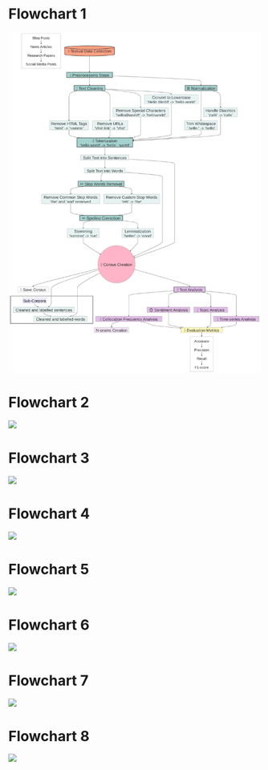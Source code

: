 # Flowchart 1 

<p align="center"><img src="/images/Horizon_Scanning_Mermaid_flowchart_Jupyter_Notebook.png?raw=true"></p>

# Flowchart 2

[![](https://mermaid.ink/img/pako:eNp1lNtuozAQhl_F8nWaAA6HcrFSA1n1Il2tWnYrLemFaybBWrBZY9qmVd69JoTUjbogWbbnm3_G48MbZrIAHONNJZ9ZSZVGWboWyHxXbv5DqppW_JVqLsUDurj4hq68PIMXjZIKqOBi-zDCg5XkmfwLYnQ5Gr3BOM9voZZPgO4aYJxWKDEBKdOg2jPSH8nr7GaFMrptERUF-nW7OieDPJHiCfq8-7S0RCv5DIrRFs7IML82GhWglFOmuObsXCvKM8VrdF9yDW1D2ahwpMiBWrj5vVQF-mqdR8LL70BoEAy-ooZ2MRQscU810bJ5NsJjUiNgxDTUSCq0gro2Qq99WgOTDEzqHgLy2jToStBq1_JRZkTMtsmGs_-ZiSljVUl2SBR9V_CvM_nvbPzo4B1Dfh56n4dkxNNBf-nmv3nb9WfJrPSUa6ZAnBacDr7LMdMbczArc8LQ6GkXMR1KvSTDZtjJn-ODQ9s9bhVtSvRTQaMkg7Y12oNtOMBW37P65KO_sJiFxSTWfHKcNwuzt_sUfizoh0dqeaeWampFXlrM0mKWxIrW_3iCazCXlhfmTr_1xjXWJdSwxrHpFrChXaXXeC32BqWdlnc7wXCsVQcTrGS3LXG8oVVrRl1TUA3mtpjM6xGBgmupboZH4_B2THBDxR8pT4gZ4vgNv-D4wvOnThiFjuf4cxJEUehP8A7HfjiNPMchXhRG0aUbRfsJfj0ouNN5MHcdJ_Adn4ROQMIJriQtQPWSetf0Ybe81SYsk2LDt_18pyozXWrdtPFs1punW67L7nHKZD1redE_bOXTZTALvCCiHoEgJNQnpGCP7mW08ebupggd16N4v9-_A_eKfW0?type=png)](https://mermaid.live/edit#pako:eNp1lNtuozAQhl_F8nWaAA6HcrFSA1n1Il2tWnYrLemFaybBWrBZY9qmVd69JoTUjbogWbbnm3_G48MbZrIAHONNJZ9ZSZVGWboWyHxXbv5DqppW_JVqLsUDurj4hq68PIMXjZIKqOBi-zDCg5XkmfwLYnQ5Gr3BOM9voZZPgO4aYJxWKDEBKdOg2jPSH8nr7GaFMrptERUF-nW7OieDPJHiCfq8-7S0RCv5DIrRFs7IML82GhWglFOmuObsXCvKM8VrdF9yDW1D2ahwpMiBWrj5vVQF-mqdR8LL70BoEAy-ooZ2MRQscU810bJ5NsJjUiNgxDTUSCq0gro2Qq99WgOTDEzqHgLy2jToStBq1_JRZkTMtsmGs_-ZiSljVUl2SBR9V_CvM_nvbPzo4B1Dfh56n4dkxNNBf-nmv3nb9WfJrPSUa6ZAnBacDr7LMdMbczArc8LQ6GkXMR1KvSTDZtjJn-ODQ9s9bhVtSvRTQaMkg7Y12oNtOMBW37P65KO_sJiFxSTWfHKcNwuzt_sUfizoh0dqeaeWampFXlrM0mKWxIrW_3iCazCXlhfmTr_1xjXWJdSwxrHpFrChXaXXeC32BqWdlnc7wXCsVQcTrGS3LXG8oVVrRl1TUA3mtpjM6xGBgmupboZH4_B2THBDxR8pT4gZ4vgNv-D4wvOnThiFjuf4cxJEUehP8A7HfjiNPMchXhRG0aUbRfsJfj0ouNN5MHcdJ_Adn4ROQMIJriQtQPWSetf0Ybe81SYsk2LDt_18pyozXWrdtPFs1punW67L7nHKZD1redE_bOXTZTALvCCiHoEgJNQnpGCP7mW08ebupggd16N4v9-_A_eKfW0)

# Flowchart 3 

[![](https://mermaid.ink/img/pako:eNp9VF1v4jAQ_CuWJUQrUSAhfOWtpar6QE8VcKp0ysvimMRq4s3ZTluK-O-3CSVwV3Q8oGR3dnZ27M2OC4wlD3mrtVNauZDt2i6VuWyHbS1LZyBr7_etVqQjnSsd51BEmjGD6K6ejSzAKJ2wBbyzlfxw7B4csA0adqsh21plrys0O0susTRC2kOYhaESqK82VAQ3MeXXYOVXDWN3GSbsGa07wtkP-W7ZrXFKZA0HW0grwYiUPUMhTRNeolCQsScZKzhnqbXMMgmapF_Ssabp8usTe45v1ZDLQtaEsxQMCHfWqYE8rp7mbAWJZaBj9nMxbyB_NSBXbdo0mKF-kzQS1dfSHLI5vksjyIoj5pH4sgpxr0AYRfM3zCuj8rxKvaTKSVuA-Kpa4avU6hOcQn1pzOrgGxHLIlPupEFpUvGCJraMDnMptZO6ObWlw-IrWU8O2UUXQX_3cIZ5jvpQfCSTB_mVY3N6Jr3_0Vy6M9K4FPXgtRQSfEeOVXoXdDvZA5r8AK3uqUGSb-tjdLKwl_1I7MkPGlnl9Nfc5MZvLJT4Fp1hlqGodbMHI3-X5Nf2H9QMTVFebL1GfD21htqqk2oZn_Yn0rzDc2lyUDFt7a4qini9sREP6TGWGygzF_FI72swlA6XWy146EwpO9xgmaQ83EBm6a0saOsk3arEQH6E0MY4NE-HD0P9fejwAvQvWosjhF55uOMfPLzxhuNuEPSHXhAMJuPxZNjhWx76_e408D1_FEymA38y9oJ9h3_WDF7X9_r0o4rpJPAG_WmHZwixNBWl2xZV20RZR23Jo41KqnhpMgqnzhU27PWqdDdRLi3XXYF5z6qY1tKlb9NRb-SPJuAP5Gg8gOFgEIu1N51s_MDbxOO-5wPf7_d_AMoLl28?type=png)](https://mermaid.live/edit#pako:eNp9VF1v4jAQ_CuWJUQrUSAhfOWtpar6QE8VcKp0ysvimMRq4s3ZTluK-O-3CSVwV3Q8oGR3dnZ27M2OC4wlD3mrtVNauZDt2i6VuWyHbS1LZyBr7_etVqQjnSsd51BEmjGD6K6ejSzAKJ2wBbyzlfxw7B4csA0adqsh21plrys0O0susTRC2kOYhaESqK82VAQ3MeXXYOVXDWN3GSbsGa07wtkP-W7ZrXFKZA0HW0grwYiUPUMhTRNeolCQsScZKzhnqbXMMgmapF_Ssabp8usTe45v1ZDLQtaEsxQMCHfWqYE8rp7mbAWJZaBj9nMxbyB_NSBXbdo0mKF-kzQS1dfSHLI5vksjyIoj5pH4sgpxr0AYRfM3zCuj8rxKvaTKSVuA-Kpa4avU6hOcQn1pzOrgGxHLIlPupEFpUvGCJraMDnMptZO6ObWlw-IrWU8O2UUXQX_3cIZ5jvpQfCSTB_mVY3N6Jr3_0Vy6M9K4FPXgtRQSfEeOVXoXdDvZA5r8AK3uqUGSb-tjdLKwl_1I7MkPGlnl9Nfc5MZvLJT4Fp1hlqGodbMHI3-X5Nf2H9QMTVFebL1GfD21htqqk2oZn_Yn0rzDc2lyUDFt7a4qini9sREP6TGWGygzF_FI72swlA6XWy146EwpO9xgmaQ83EBm6a0saOsk3arEQH6E0MY4NE-HD0P9fejwAvQvWosjhF55uOMfPLzxhuNuEPSHXhAMJuPxZNjhWx76_e408D1_FEymA38y9oJ9h3_WDF7X9_r0o4rpJPAG_WmHZwixNBWl2xZV20RZR23Jo41KqnhpMgqnzhU27PWqdDdRLi3XXYF5z6qY1tKlb9NRb-SPJuAP5Gg8gOFgEIu1N51s_MDbxOO-5wPf7_d_AMoLl28)

# Flowchart 4 

[![](https://mermaid.ink/img/pako:eNqNVm1P4zgQ_itWJESRGqAv0DbfgLvd1ansItoT0qn3wXUmqQ_HztpOS0H97zd2aJOyTZd8Shw_4_HMM8_MW8BUDEEUnJy8ccltRN5O7QIyOI1OE6XB2NPN5uRkJmcy4zLOaD6ThGilbGsKL5b8QS0ld0oIYJYrSaiMyYNWDIzhMj1zm6OIMyVbCSUJDRMuILSIPHMmCT4tb2KiCo2gs3JtDxLj_zk18P4PEbdCpSRXxprd2g4RGiV47HDmZ0E1hNpUu1rfYWUI1ZYzAUfBEjfmNAddYR_BANVsQfz6AbTDzZV6riATxTgVJIOY00aH5xqDZhzYrri19SNvGI0h44z8heGRVHzq0K9qCVpmIC15hFxp24DyqeByqTirxfaHFFwC-aJ0kTUAmcqc9e3f1oOGfJdyMrGQNwLT6qAxlWlBUyDoB156y5ZfQOJ9X4X0xLsTQGUjaI4MzXa_fPIytfTu5eBzcregmjJbT-QHG6CRdPqgkW_T-zGZ0tR4vv_9OG40whaUS-fOM8jPH3SnJObQuqP8Za0iY7UCzepl8AsJRFwjutIZFfyVuqo8HKOVBskW9WMnFq9Ddcxf3cmuLpuvBez5vcJqe9DGNzQhPJxTpjlWmtnbsGcmRw-4CKmw-0ammmeZM_K04BawEBk0G2HFDt2aujgfvbWTu7075wKLzp3lVIlwibE2yG70DAxRmqyUjhvTW3J3d_zEqpw8OQDxXKGigZ5UHuTVHVYWiujT54_chxfGqoxUXhy3ETKuUQfDl4zqumhZKIPvuD3Gd4zmsYhaDbDvTlwwnzwfCIznLdLWKUrWTDa3129p9Flws81zqQA3KIhrww_2jFKpq7y4ok9QR-k7hqCCY3tDYSYxIAvRT4w7Nj6SKpRZohL_gbL2Hza2KjYP5QL5qprFuBDCwLoWktYE-cS9IH_wea8PaEgLQbXPDxI-NBkKdM3KVOV4g09acC1hL61OVIRQzCeSfNHws0CKrw-Z2TVBFC9tQ8OzfN8RvEs4QcnGAjniTpk0CaWZGv57mGqa_RZrF3UMWCzE599h8E1ifmJYglB5DX9L01AlYUnJe9QA0exyxbM_sYKLMmL3YHWlZR81HsPkrlrn9w1jBXaYdX0NOyXjpl5Jvl4YFaK-8qVDJkztlBUzp_PC_Pu-49i8Qb0OVA0Z-T0thy1SbQFSGjya-wTjl6_DmJut_dY9ZQs3G4yxuJpbr1ZzVasYH2sy1dgGD0Jq48-80CpTcxDwguVpd9efFKhBet2g54Lnc4U6UhthsHcuOaxcFXulqAZSpzPPeLXVWdAOMsAeyWMcft8cdhb4wXcWRPgaQ0ILYWfBTG5mEjfTwqrJWrIgsrqAdqBVkS6CKEEdwK8ixykVsOU5Zm-34NRnlb4v52s_ZreDnMp_cDTZbsHPIHoLXoIo7FwNzvv9y6tOv98bDgbDq3awDqLu5fmo3-10r_vDUa87HHT6m3bw6i10zrudS3wQMRr2O73LUTsQCgdG7Uzade6OTZHNeCzGK-GpWy-0wOWFtbmJLi7c7_OU20UxP8ex7sLw2JF5sRxdX1x3r4e024PrQY9e9Xoxm3dGw6Tb7yTx4LLTpcFms_kfKuTEIg?type=png)](https://mermaid.live/edit#pako:eNqNVm1P4zgQ_itWJESRGqAv0DbfgLvd1ansItoT0qn3wXUmqQ_HztpOS0H97zd2aJOyTZd8Shw_4_HMM8_MW8BUDEEUnJy8ccltRN5O7QIyOI1OE6XB2NPN5uRkJmcy4zLOaD6ThGilbGsKL5b8QS0ld0oIYJYrSaiMyYNWDIzhMj1zm6OIMyVbCSUJDRMuILSIPHMmCT4tb2KiCo2gs3JtDxLj_zk18P4PEbdCpSRXxprd2g4RGiV47HDmZ0E1hNpUu1rfYWUI1ZYzAUfBEjfmNAddYR_BANVsQfz6AbTDzZV6riATxTgVJIOY00aH5xqDZhzYrri19SNvGI0h44z8heGRVHzq0K9qCVpmIC15hFxp24DyqeByqTirxfaHFFwC-aJ0kTUAmcqc9e3f1oOGfJdyMrGQNwLT6qAxlWlBUyDoB156y5ZfQOJ9X4X0xLsTQGUjaI4MzXa_fPIytfTu5eBzcregmjJbT-QHG6CRdPqgkW_T-zGZ0tR4vv_9OG40whaUS-fOM8jPH3SnJObQuqP8Za0iY7UCzepl8AsJRFwjutIZFfyVuqo8HKOVBskW9WMnFq9Ddcxf3cmuLpuvBez5vcJqe9DGNzQhPJxTpjlWmtnbsGcmRw-4CKmw-0ammmeZM_K04BawEBk0G2HFDt2aujgfvbWTu7075wKLzp3lVIlwibE2yG70DAxRmqyUjhvTW3J3d_zEqpw8OQDxXKGigZ5UHuTVHVYWiujT54_chxfGqoxUXhy3ETKuUQfDl4zqumhZKIPvuD3Gd4zmsYhaDbDvTlwwnzwfCIznLdLWKUrWTDa3129p9Flws81zqQA3KIhrww_2jFKpq7y4ok9QR-k7hqCCY3tDYSYxIAvRT4w7Nj6SKpRZohL_gbL2Hza2KjYP5QL5qprFuBDCwLoWktYE-cS9IH_wea8PaEgLQbXPDxI-NBkKdM3KVOV4g09acC1hL61OVIRQzCeSfNHws0CKrw-Z2TVBFC9tQ8OzfN8RvEs4QcnGAjniTpk0CaWZGv57mGqa_RZrF3UMWCzE599h8E1ifmJYglB5DX9L01AlYUnJe9QA0exyxbM_sYKLMmL3YHWlZR81HsPkrlrn9w1jBXaYdX0NOyXjpl5Jvl4YFaK-8qVDJkztlBUzp_PC_Pu-49i8Qb0OVA0Z-T0thy1SbQFSGjya-wTjl6_DmJut_dY9ZQs3G4yxuJpbr1ZzVasYH2sy1dgGD0Jq48-80CpTcxDwguVpd9efFKhBet2g54Lnc4U6UhthsHcuOaxcFXulqAZSpzPPeLXVWdAOMsAeyWMcft8cdhb4wXcWRPgaQ0ILYWfBTG5mEjfTwqrJWrIgsrqAdqBVkS6CKEEdwK8ixykVsOU5Zm-34NRnlb4v52s_ZreDnMp_cDTZbsHPIHoLXoIo7FwNzvv9y6tOv98bDgbDq3awDqLu5fmo3-10r_vDUa87HHT6m3bw6i10zrudS3wQMRr2O73LUTsQCgdG7Uzade6OTZHNeCzGK-GpWy-0wOWFtbmJLi7c7_OU20UxP8ex7sLw2JF5sRxdX1x3r4e024PrQY9e9Xoxm3dGw6Tb7yTx4LLTpcFms_kfKuTEIg)

# Flowchart 5

[![](https://mermaid.ink/img/pako:eNqNV21z2jgQ_isa32RCZnAChoSXbyV3aecmaTuFu87ccB-EvDa6yJIryRDSyX-_lRyw3WKafkhB2md3tS_PLt8DpmIIpsHZ2felJIRLbqfEfyTk3K4hg_MpOV9RA-fd-unfVHO6EmDOD-J4lWueUb27VUJph_ttNouuo_EeWkks4MlWUkmS_CwyUzoGXQmNbnv4ryYnuITq-m48i6JJ7doAUzJueNPr3fQbKixoyxsizpXy-sX9h39ezs6WcikzLuOM5u5QK2U77gXkd2opQbAAZrmShMqYfNaKgTFcphdOeDrl6EcnoSShYcIFhBaRF06ls9LxKuaq0Ai6KM8akBjvXfgv9k53ZkKlJFfGmsPZAREaJXjscOZbQTWE2lRSnY-wNYTik5mAk2CJgjnNQVfYL2CAarYm_vwI2uFWSj1WkLlinAqSQcxpq8MrjUEzDmy33Nq6yXeMxpBxRv7E8Egq3mT0vdqAlhlIS75ArrRtQflUcLlRnNVi-0m6qiJ3ShdZC5CpzGnf33Y-a8gPKSdzC3krMK0M3VOZFjQFgn7go_fV8hNIvMpVSF94twKobAWtsEKzw5VPXqY23r0cfE5u11RTZuuJ_EEHaCw6fVTJh8XDPVnQ1Ph6_-vLfasStqZcOnceQb7d0K2SG9eYaMo_1ipyr7agWb0NfioCEdcKXemMCv5MXVcej9FWg2Trutm5pY4vYv7sLLu-bH8WsMfXDqvJoI4PqEJ4OKdMc-w00xBoqMnRAy5CKmxTyQIJMHNKvq65BWxEBu1KWHFAdxYuzidf7di-8eZcYNM5W46VkP4x1garGz0DQ5QmW2Th1vSWtXswP7cqJ18dgPhaoaKlPKk8Wle32FlIol_fbrIJL4xVGam8OK0jZFwjD4ZPOGzqpGWhDL6r7Xv8jNE8FVGrAZruxAXzyfOBwHjOsGwdo2TtxeZkvUirz4KbfZ5LBniHhLgz_OjMKJm6yotr-gR5lL5iCDJ4gtYgJjFgFaKfGHec6yRVSLNEJf4L0tp_ONiq2HwuD8h71U7GhRAGdrWQdOZYT9wT8g8-N-aAhrQQVPv8YMGHJkOCrmlZqBxf8EYNbiQ00upIRQjFfCLJnYZvBZb47piawxBE8tI2NDzLm47gW8I5UjY2yAl3yqRJKNXU8B_DVNPsl1i7rmPAYiM-_gqDnyTmJ4YNCJXX8DOahioJy5J8QA4Q7S5XdfYHdnBRRuwBrK647EeOxzC5p9br-x1jBU6YXf0MJyXjpt5Jvl8YFaJ-ctcnc6YOzIqZ03lh_n2VOLVvUM8D1UDG-l6UyxapRICUCk_mPsH45bsw5mavv_NA2drtBvfYXO2jV6uVqnWMjzVZaByDRyG19WdVaJWpFQh4wva0h-fPi8ytwy18Lni-UsgjtRUGZ-eGw9Z1sWeKaiF1PPOIT9teBN0gA5yRPMbd3-_vy8Dv9ctgih9jSGgh7DLA9XcpUZgWVs13kgVTqwvoBloV6TqYJsgD-K3IcUsFHHmusvciuPVZpR_Knxf-V0Y3yKn8B1eTvQh-Dabfg6dgGvavR5fDYe-6PxwOxqPR-Lob7IJp1LucDKN-dDMcTwbReNQfvnSDZ6-hfxn13Q8CREzGw_6gN-kGQuHCqJ1Ku8ud2RSrGc1ivBKeuvNCCzxeW5ub6dWVu75MuV0Xq0tc664Mj10xrzeTm6ub6GZMowHcjAb0ejCI2ao_GSfRsJ_Eo14_osHLy8v_cQALnw?type=png)](https://mermaid.live/edit#pako:eNqNV21z2jgQ_isa32RCZnAChoSXbyV3aecmaTuFu87ccB-EvDa6yJIryRDSyX-_lRyw3WKafkhB2md3tS_PLt8DpmIIpsHZ2felJIRLbqfEfyTk3K4hg_MpOV9RA-fd-unfVHO6EmDOD-J4lWueUb27VUJph_ttNouuo_EeWkks4MlWUkmS_CwyUzoGXQmNbnv4ryYnuITq-m48i6JJ7doAUzJueNPr3fQbKixoyxsizpXy-sX9h39ezs6WcikzLuOM5u5QK2U77gXkd2opQbAAZrmShMqYfNaKgTFcphdOeDrl6EcnoSShYcIFhBaRF06ls9LxKuaq0Ai6KM8akBjvXfgv9k53ZkKlJFfGmsPZAREaJXjscOZbQTWE2lRSnY-wNYTik5mAk2CJgjnNQVfYL2CAarYm_vwI2uFWSj1WkLlinAqSQcxpq8MrjUEzDmy33Nq6yXeMxpBxRv7E8Egq3mT0vdqAlhlIS75ArrRtQflUcLlRnNVi-0m6qiJ3ShdZC5CpzGnf33Y-a8gPKSdzC3krMK0M3VOZFjQFgn7go_fV8hNIvMpVSF94twKobAWtsEKzw5VPXqY23r0cfE5u11RTZuuJ_EEHaCw6fVTJh8XDPVnQ1Ph6_-vLfasStqZcOnceQb7d0K2SG9eYaMo_1ipyr7agWb0NfioCEdcKXemMCv5MXVcej9FWg2Trutm5pY4vYv7sLLu-bH8WsMfXDqvJoI4PqEJ4OKdMc-w00xBoqMnRAy5CKmxTyQIJMHNKvq65BWxEBu1KWHFAdxYuzidf7di-8eZcYNM5W46VkP4x1garGz0DQ5QmW2Th1vSWtXswP7cqJ18dgPhaoaKlPKk8Wle32FlIol_fbrIJL4xVGam8OK0jZFwjD4ZPOGzqpGWhDL6r7Xv8jNE8FVGrAZruxAXzyfOBwHjOsGwdo2TtxeZkvUirz4KbfZ5LBniHhLgz_OjMKJm6yotr-gR5lL5iCDJ4gtYgJjFgFaKfGHec6yRVSLNEJf4L0tp_ONiq2HwuD8h71U7GhRAGdrWQdOZYT9wT8g8-N-aAhrQQVPv8YMGHJkOCrmlZqBxf8EYNbiQ00upIRQjFfCLJnYZvBZb47piawxBE8tI2NDzLm47gW8I5UjY2yAl3yqRJKNXU8B_DVNPsl1i7rmPAYiM-_gqDnyTmJ4YNCJXX8DOahioJy5J8QA4Q7S5XdfYHdnBRRuwBrK647EeOxzC5p9br-x1jBU6YXf0MJyXjpt5Jvl8YFaJ-ctcnc6YOzIqZ03lh_n2VOLVvUM8D1UDG-l6UyxapRICUCk_mPsH45bsw5mavv_NA2drtBvfYXO2jV6uVqnWMjzVZaByDRyG19WdVaJWpFQh4wva0h-fPi8ytwy18Lni-UsgjtRUGZ-eGw9Z1sWeKaiF1PPOIT9teBN0gA5yRPMbd3-_vy8Dv9ctgih9jSGgh7DLA9XcpUZgWVs13kgVTqwvoBloV6TqYJsgD-K3IcUsFHHmusvciuPVZpR_Knxf-V0Y3yKn8B1eTvQh-Dabfg6dgGvavR5fDYe-6PxwOxqPR-Lob7IJp1LucDKN-dDMcTwbReNQfvnSDZ6-hfxn13Q8CREzGw_6gN-kGQuHCqJ1Ku8ud2RSrGc1ivBKeuvNCCzxeW5ub6dWVu75MuV0Xq0tc664Mj10xrzeTm6ub6GZMowHcjAb0ejCI2ao_GSfRsJ_Eo14_osHLy8v_cQALnw)

# Flowchart 6

[![](https://mermaid.ink/img/pako:eNqNVlFT2zgQ_isaP4WZGOIEAs4bTUs7N9BjSG46c8OLIq9tHbLkrmRoyvDfb-VAolAbgJdY2m93tft9Kz1GwmQQzaJK6qzi9a1mDI1xg8ESfjn2mTvO5kYpEE4azbjO2DUaAdZKXRwcePPZTAqjBzlnOY9zqSB2BKUtv8nYoPWxMA0S6mCztgfJaH_FLTzvEeKTMgWrjXV2u7ZFxNYomXmc_dlwhBjtzmrwHR4s4-ikUPAmWJNhzWvAHfYGLHAUJWvXO9AetzLmbgdZGCG5YhVkkvcmvEKqmvVg9yCdC0OeC55BJQX7i8qjufpQ0K_mHlBXoB27gdqg60G1rZD63kgR1PZvraQGdmGwqXqAwlTeu9218Bqh3nadLRzUnZ0UptgFavkzV8C1Z0r3uYhp1XarbUFl7tsQNbSVnZccuXBhO175ACTqYKeTb8urS7bkRS9WlFxqn8Ud6E4P_9xc9oKpjHchaG409cV5WHt0Z9ileQAUIbVf-fBCiUuQRekCDhusuJK_uVdcd-EeELQow-jfiGPKx_4suUBJAuhNPDfahdAlyqry0B-ldECqEL35iibIc-nL9maafrSEkRa1IgFsKyQ11WhBTKPDQH-6nsZcufcc_TCY9TqxJJOYV6bRLm7qQMDO1Bska5vOVQ9TeTdB5iQVGos7N70JkEUsJNJc6nbUkEX1AUdCyXplOGZEQBt0gxSj1CYlxM207j6K9YZEfRB79CVRtyzopSrCXuaXZE6tf9X-PzRig4uAMqsby-YIIahr0j0D2uae01xcW9k5cDYD-yX6oJ0aOY1T_oxhNMhzkhNkLIMa_BimbrkSWGFo2jKTtx802_6jku2Keb1ZYF9N_0xulLKwDmoy8FSW7Vx-lfPedYBQNIpjS22SWmwrGXKCZFXTCT7owder4hh0cuBvayPaCrMLhJ8NqWvd5WZ7F9IYJHVYWdX7idBZ4gWgBPtWOs-zEDZuAvz3uEBevYt1ZYgB92Dw7j0M_dLUnwzuQZk6wH_iRWzyeKPoKxo_qj_lrXoGX0j3zaZiV-BwNztf3xZUJn_UUAfnQjR0Ra3DNbouhbT7uiCpC65UuHKRsIUwCC3ho2FUAQ1-mdFj7NFb3UbEzQpuoxn9zCDnjXK30a1-IlPeOLNYaxHNHDYwjNA0RRnNcqIrfTU1vamAbgLfgBcTeqM4g1eb11776BtGNdf_0hX8YkKf0ewx-hXN4iQ9OUxHk7N0ckb_6el4GK1pOZ0enkyTdJqcpiej02T8NIx-tw6Sw3Eyor-T5Dg9O04mo3QYKUOvG_Qe3br2UQuqOUWlkuay8OsNKlounavt7OjIbx8W0pXN6pDeIEdWZr7k5X06PZqOp2d8PIHp6YSfTCaZWCXpWT4-TvLsdJSMefT09PQ_zLJN0Q?type=png)](https://mermaid.live/edit#pako:eNqNVlFT2zgQ_isaP4WZGOIEAs4bTUs7N9BjSG46c8OLIq9tHbLkrmRoyvDfb-VAolAbgJdY2m93tft9Kz1GwmQQzaJK6qzi9a1mDI1xg8ESfjn2mTvO5kYpEE4azbjO2DUaAdZKXRwcePPZTAqjBzlnOY9zqSB2BKUtv8nYoPWxMA0S6mCztgfJaH_FLTzvEeKTMgWrjXV2u7ZFxNYomXmc_dlwhBjtzmrwHR4s4-ikUPAmWJNhzWvAHfYGLHAUJWvXO9AetzLmbgdZGCG5YhVkkvcmvEKqmvVg9yCdC0OeC55BJQX7i8qjufpQ0K_mHlBXoB27gdqg60G1rZD63kgR1PZvraQGdmGwqXqAwlTeu9218Bqh3nadLRzUnZ0UptgFavkzV8C1Z0r3uYhp1XarbUFl7tsQNbSVnZccuXBhO175ACTqYKeTb8urS7bkRS9WlFxqn8Ud6E4P_9xc9oKpjHchaG409cV5WHt0Z9ileQAUIbVf-fBCiUuQRekCDhusuJK_uVdcd-EeELQow-jfiGPKx_4suUBJAuhNPDfahdAlyqry0B-ldECqEL35iibIc-nL9maafrSEkRa1IgFsKyQ11WhBTKPDQH-6nsZcufcc_TCY9TqxJJOYV6bRLm7qQMDO1Bska5vOVQ9TeTdB5iQVGos7N70JkEUsJNJc6nbUkEX1AUdCyXplOGZEQBt0gxSj1CYlxM207j6K9YZEfRB79CVRtyzopSrCXuaXZE6tf9X-PzRig4uAMqsby-YIIahr0j0D2uae01xcW9k5cDYD-yX6oJ0aOY1T_oxhNMhzkhNkLIMa_BimbrkSWGFo2jKTtx802_6jku2Keb1ZYF9N_0xulLKwDmoy8FSW7Vx-lfPedYBQNIpjS22SWmwrGXKCZFXTCT7owder4hh0cuBvayPaCrMLhJ8NqWvd5WZ7F9IYJHVYWdX7idBZ4gWgBPtWOs-zEDZuAvz3uEBevYt1ZYgB92Dw7j0M_dLUnwzuQZk6wH_iRWzyeKPoKxo_qj_lrXoGX0j3zaZiV-BwNztf3xZUJn_UUAfnQjR0Ra3DNbouhbT7uiCpC65UuHKRsIUwCC3ho2FUAQ1-mdFj7NFb3UbEzQpuoxn9zCDnjXK30a1-IlPeOLNYaxHNHDYwjNA0RRnNcqIrfTU1vamAbgLfgBcTeqM4g1eb11776BtGNdf_0hX8YkKf0ewx-hXN4iQ9OUxHk7N0ckb_6el4GK1pOZ0enkyTdJqcpiej02T8NIx-tw6Sw3Eyor-T5Dg9O04mo3QYKUOvG_Qe3br2UQuqOUWlkuay8OsNKlounavt7OjIbx8W0pXN6pDeIEdWZr7k5X06PZqOp2d8PIHp6YSfTCaZWCXpWT4-TvLsdJSMefT09PQ_zLJN0Q)

# Flowchart 7

[![](https://mermaid.ink/img/pako:eNqNVt9v4jgQ_lesPLESaflRoPDW9m53daK7VeFU6dR7MM4k8eHYWduB0qr_-42dlpguYZenYM83Y89883leIqYSiGZRwWVS0PJREqKVsp0lPFnyB7WU3CghgFmuJKEyIXdaMTCGy-yTM57NOFOyk1KS0jjlAmKLSNxym4R0vIuFqjSCPtVrB5AE91fUwNseIq6FykipjDX7tT0iNkrwxOHMj4pqiLVprDrfYGsI1ZYzASfBEg1LWoJusPdggGqWE79-BO1wK6XWDWShGKeCFJBw2nrglcakGQe2W25tGPKK0QQKzshfmB5JxW8F_aI2oGUB0pJ7KJW2LShfCi43irMgt9-l4BLIZ6WrogXIVOG8v-927jSU-5KThYWyFZg1geZUZhXNgOA58NLvbPkJJN7sGqQn3o0AKltBK2Rosd_yxSvUxh-vBF-Tm5xqymxYyNDs6_J2TpY0M57Rf9_PQ7ODUKCRmzp0cqMkVsA6N_6oVpG52oJmIYl_KqFIApoqXVDBn6nrqeM33GqQLA_DLiweleqEP7vIrqvagrEc2PqtPwIb9PEVXQgP55Rpjn1iDgwOCaSkPYQvNS8KB3_IuQVsIAbtcFbt0Z2lWoM8eV8nQge3LQU2i4vl1IRwiVk2yErMChiiNNkqnbQWrebcPvzCqpI8OADxDKCihVZUHmXLDXYEit_DqZAGY8SMa1Se4z4qtChIc5TW6glerhQWOhbc2EBsLNTJd4yd4zdm81RGrYYPJ0kq5ovnE4H5vEbCOiUo2mnmbL1J63GDQ9ade4VCtjP8qNbXCtvUxTVrivpH3zAElTfFaJCQBEpwuol5tzmQTKE8EpX6PyhH_-GD1OTmrl4gX1S7iFZCGNgFKekskE_cC-mHMx_ot4asElR7WiHhY1PwsMTI7RJv8JsenJQXVK8DvHtdFfOFJJ81_KiQ4rtjbvaPF0Nts7HhRXl4ELxLvECpxQY5cZy6aBJqNwH-W5xpWvwSa_MQAxYbcf0rDH5JrE8CGxCqDPDXNItVGteUvEUNEO1Hbnj2J3ZwVWfsFqxuVOyDDLo0uauG_L5irMKXYReu4QvHuAk7yfcLo0KEK5_7ZMHUXlOxcrqszL9vFqfmBOoloHlIkd_LekgijQmQ2uHJ2qeYv3IXJ9y8--_cUpa7N32OzdX-ZGq1UkHH-FyTpab8OCQYW1aVVoVagYAnbE-7v_6iQg3SuxY9f1exYPTAV3PDYeu62CtFM0g6nVnj1bZoHXWjAvB95AkOpS8O_Rhh0xfwGM3wM4GUVsI-Ro_yFU1pZdViJ1k0s7qCbqRVleXRLEUdwH9VidMl4GPnmL1fxXHNKn1bj71--u1GJZX_4Ezx7gb_RrOX6Cmaxf3h9GzcGw9Go8mw1xtNLyfdaBfNLvpnl4PxxXQ46fdHg0Fv-NqNnr2H_tmg38PfcDqaTC4uL_rDbiQUTnraubS70oXNkM4YFhOW8sytV1rgcm5taWbn5277LOM2r1ZnOI-dG544Nueb6fh8PBhf0sEQxpMhHQ2HCVv1p5fp4KKfJpNef0Cj19fX_wEqPaM_?type=png)](https://mermaid.live/edit#pako:eNqNVt9v4jgQ_lesPLESaflRoPDW9m53daK7VeFU6dR7MM4k8eHYWduB0qr_-42dlpguYZenYM83Y89883leIqYSiGZRwWVS0PJREqKVsp0lPFnyB7WU3CghgFmuJKEyIXdaMTCGy-yTM57NOFOyk1KS0jjlAmKLSNxym4R0vIuFqjSCPtVrB5AE91fUwNseIq6FykipjDX7tT0iNkrwxOHMj4pqiLVprDrfYGsI1ZYzASfBEg1LWoJusPdggGqWE79-BO1wK6XWDWShGKeCFJBw2nrglcakGQe2W25tGPKK0QQKzshfmB5JxW8F_aI2oGUB0pJ7KJW2LShfCi43irMgt9-l4BLIZ6WrogXIVOG8v-927jSU-5KThYWyFZg1geZUZhXNgOA58NLvbPkJJN7sGqQn3o0AKltBK2Rosd_yxSvUxh-vBF-Tm5xqymxYyNDs6_J2TpY0M57Rf9_PQ7ODUKCRmzp0cqMkVsA6N_6oVpG52oJmIYl_KqFIApoqXVDBn6nrqeM33GqQLA_DLiweleqEP7vIrqvagrEc2PqtPwIb9PEVXQgP55Rpjn1iDgwOCaSkPYQvNS8KB3_IuQVsIAbtcFbt0Z2lWoM8eV8nQge3LQU2i4vl1IRwiVk2yErMChiiNNkqnbQWrebcPvzCqpI8OADxDKCihVZUHmXLDXYEit_DqZAGY8SMa1Se4z4qtChIc5TW6glerhQWOhbc2EBsLNTJd4yd4zdm81RGrYYPJ0kq5ovnE4H5vEbCOiUo2mnmbL1J63GDQ9ade4VCtjP8qNbXCtvUxTVrivpH3zAElTfFaJCQBEpwuol5tzmQTKE8EpX6PyhH_-GD1OTmrl4gX1S7iFZCGNgFKekskE_cC-mHMx_ot4asElR7WiHhY1PwsMTI7RJv8JsenJQXVK8DvHtdFfOFJJ81_KiQ4rtjbvaPF0Nts7HhRXl4ELxLvECpxQY5cZy6aBJqNwH-W5xpWvwSa_MQAxYbcf0rDH5JrE8CGxCqDPDXNItVGteUvEUNEO1Hbnj2J3ZwVWfsFqxuVOyDDLo0uauG_L5irMKXYReu4QvHuAk7yfcLo0KEK5_7ZMHUXlOxcrqszL9vFqfmBOoloHlIkd_LekgijQmQ2uHJ2qeYv3IXJ9y8--_cUpa7N32OzdX-ZGq1UkHH-FyTpab8OCQYW1aVVoVagYAnbE-7v_6iQg3SuxY9f1exYPTAV3PDYeu62CtFM0g6nVnj1bZoHXWjAvB95AkOpS8O_Rhh0xfwGM3wM4GUVsI-Ro_yFU1pZdViJ1k0s7qCbqRVleXRLEUdwH9VidMl4GPnmL1fxXHNKn1bj71--u1GJZX_4Ezx7gb_RrOX6Cmaxf3h9GzcGw9Go8mw1xtNLyfdaBfNLvpnl4PxxXQ46fdHg0Fv-NqNnr2H_tmg38PfcDqaTC4uL_rDbiQUTnraubS70oXNkM4YFhOW8sytV1rgcm5taWbn5277LOM2r1ZnOI-dG544Nueb6fh8PBhf0sEQxpMhHQ2HCVv1p5fp4KKfJpNef0Cj19fX_wEqPaM_)

# Flowchart 8

[![](https://mermaid.ink/img/pako:eNqNVm1T4zYQ_isazzDkmBjICyTk20HLXTvhypC0zLS5mVPktaMiSz5JJoQM_70rGWKFxrnLJ0faZ3e1L8_uOmIqgWgUHRysueR2RNaHdgE5HI7IYao0GHvYJtXRX1RzOhdg8G7tbqWd8Gcv2T0tnpycO7umORcrd_qbtKAPX15eDg5mciZzLpOcFjNJtFL2n1n07ehoCk-W_EItJVdKCGCWK0moTMitVgyM4TI7Ovo2i74iioxGnCnZSilJaZxyAbFF-Aenm-Cv5fVMVKkR-aE624IkeD-nBl7vEHEpVEYKZazZnG0QsVGCJw5nvpdUQ6xNLdX6AktDqLacCdgLlihY0AJ0jb0DA1SzBfHnO9AON1fqoYZMFONUkBwSThsdnmuMnHFgu-TWhiY_MppAzhn5HcMjqfgpo5_UI2iZg7TkDgqlbQPKp4LLR8VZENs_pOASyLXSZd4AZCp32t9uW7caik3eycRC0QjMakNjKrOSZkDQD3w0QneDxKtcjfTVdyWAykbQHGs131z55OXq0btXgM_J1YJqymyYyFDs8_RmTKY0M76s_7wbh2JbpkBjbepQyZWSmAHr1HhXrSJjtQTNwiL-XwpFEpSp0jkV_Jm6xtr9wqUGyRah2YlFV6lO-LOz7LqqyRhbAHt47Y9ABnV8RhXCwzllmmOfmC2B7QJC2tiGTzXPcwe_X3AL2EAMmuGs3KBbU_UAcu97HeFtvbYQ2CzOlmMTwiVG2WBVYlTAEKXJUumkMWlVzW3MT6wqyL0DEF8BVDSUFZU7q-UKOwIZ8H6fSYM2YsY1Ms9uHSVK5KR2pTF7ghdzhYmOBTc2IBsLVfBdxY7xG6O5L6JWwztPkpL55PlAYDwvsWAdE-TNZeZkvUiju4GTVed-RCJbGb6T6yuGrfPimjVF_qOvGILMi_MNCZUkUIDjTYw7zjmSKaRHolL_B-noX5xKdWxuqwPySTWTaCmEgVUQktYE64l7In3n8xZ_a8hKQbUvKyz42OAgDbVMVYEv-EkNjspzqh8CvBuxivlEkmsN30ss8dUuNZvhxZDbbGx4Xmw7gm-JJ0i12CB73KmSJqFSE-C_xJmm-Q-xdhFiwGIjPvwIg18S85PAIwhVBPhLmsUqjauSvEEOEM0u13X2K3ZwWUXsBqyuWewdDbowuaeG9f2RsRInwyo8wwnHuAk7yfcLo0KEJ9cdMmFqw6mYOV2U5uurxL49gXoKqAcp1ve0WpJILQKkUrg39ynGr1jFCTdv-ls3lC3cTB9jczWPTK3mKugYH2sy1ZTvhgRry7zUKldzEPCE7Wk3z5-UyEF61cDnbywWrB44NR85LF0Xe6aot0nHMw_4tKVfG6N2lANOSJ7gCrx2-Fnkd91ZNMLPBFJaCjuLZvLFC9PSqslKsmhkdQntSKsyW0SjFLkA_5UFbpiAA89V95sIbmxW6Ztqy_bLdjsqqPwb14o3EfwbjdbRUzSKO2eD437_9KzT7_eGg8HwrB2tolH39Pii3-10z_vDi153OOj0X9rRs9fQOe52TvGHiIthv9M7PW9HQuGyp51Kuyqc2QwrGs1izFKeufNSCzxeWFuY0cmJuz7OuF2U82NcyU4MT1xBLx4vzk_Ou-dD2u3B-aBHz3q9hM07F8O02--kyeC006URrvf_AbwUx50?type=png)](https://mermaid.live/edit#pako:eNqNVm1T4zYQ_isazzDkmBjICyTk20HLXTvhypC0zLS5mVPktaMiSz5JJoQM_70rGWKFxrnLJ0faZ3e1L8_uOmIqgWgUHRysueR2RNaHdgE5HI7IYao0GHvYJtXRX1RzOhdg8G7tbqWd8Gcv2T0tnpycO7umORcrd_qbtKAPX15eDg5mciZzLpOcFjNJtFL2n1n07ehoCk-W_EItJVdKCGCWK0moTMitVgyM4TI7Ovo2i74iioxGnCnZSilJaZxyAbFF-Aenm-Cv5fVMVKkR-aE624IkeD-nBl7vEHEpVEYKZazZnG0QsVGCJw5nvpdUQ6xNLdX6AktDqLacCdgLlihY0AJ0jb0DA1SzBfHnO9AON1fqoYZMFONUkBwSThsdnmuMnHFgu-TWhiY_MppAzhn5HcMjqfgpo5_UI2iZg7TkDgqlbQPKp4LLR8VZENs_pOASyLXSZd4AZCp32t9uW7caik3eycRC0QjMakNjKrOSZkDQD3w0QneDxKtcjfTVdyWAykbQHGs131z55OXq0btXgM_J1YJqymyYyFDs8_RmTKY0M76s_7wbh2JbpkBjbepQyZWSmAHr1HhXrSJjtQTNwiL-XwpFEpSp0jkV_Jm6xtr9wqUGyRah2YlFV6lO-LOz7LqqyRhbAHt47Y9ABnV8RhXCwzllmmOfmC2B7QJC2tiGTzXPcwe_X3AL2EAMmuGs3KBbU_UAcu97HeFtvbYQ2CzOlmMTwiVG2WBVYlTAEKXJUumkMWlVzW3MT6wqyL0DEF8BVDSUFZU7q-UKOwIZ8H6fSYM2YsY1Ms9uHSVK5KR2pTF7ghdzhYmOBTc2IBsLVfBdxY7xG6O5L6JWwztPkpL55PlAYDwvsWAdE-TNZeZkvUiju4GTVed-RCJbGb6T6yuGrfPimjVF_qOvGILMi_MNCZUkUIDjTYw7zjmSKaRHolL_B-noX5xKdWxuqwPySTWTaCmEgVUQktYE64l7In3n8xZ_a8hKQbUvKyz42OAgDbVMVYEv-EkNjspzqh8CvBuxivlEkmsN30ss8dUuNZvhxZDbbGx4Xmw7gm-JJ0i12CB73KmSJqFSE-C_xJmm-Q-xdhFiwGIjPvwIg18S85PAIwhVBPhLmsUqjauSvEEOEM0u13X2K3ZwWUXsBqyuWewdDbowuaeG9f2RsRInwyo8wwnHuAk7yfcLo0KEJ9cdMmFqw6mYOV2U5uurxL49gXoKqAcp1ve0WpJILQKkUrg39ynGr1jFCTdv-ls3lC3cTB9jczWPTK3mKugYH2sy1ZTvhgRry7zUKldzEPCE7Wk3z5-UyEF61cDnbywWrB44NR85LF0Xe6aot0nHMw_4tKVfG6N2lANOSJ7gCrx2-Fnkd91ZNMLPBFJaCjuLZvLFC9PSqslKsmhkdQntSKsyW0SjFLkA_5UFbpiAA89V95sIbmxW6Ztqy_bLdjsqqPwb14o3EfwbjdbRUzSKO2eD437_9KzT7_eGg8HwrB2tolH39Pii3-10z_vDi153OOj0X9rRs9fQOe52TvGHiIthv9M7PW9HQuGyp51Kuyqc2QwrGs1izFKeufNSCzxeWFuY0cmJuz7OuF2U82NcyU4MT1xBLx4vzk_Ou-dD2u3B-aBHz3q9hM07F8O02--kyeC006URrvf_AbwUx50)

